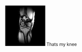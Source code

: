 <!DOCTYPE html PUBLIC "-//W3C//DTD HTML 4.01 Transitional//EN"  
  "http://www.w3.org/TR/html4/loose.dtd">  
<html > 
<head><title></title> 
<meta http-equiv="Content-Type" content="text/html; charset=iso-8859-1"> 
<meta name="generator" content="TeX4ht (http://www.cse.ohio-state.edu/~gurari/TeX4ht/)"> 
<meta name="originator" content="TeX4ht (http://www.cse.ohio-state.edu/~gurari/TeX4ht/)"> 
<!-- html --> 
<meta name="src" content="Lori_knee_doc.tex"> 
<meta name="date" content="2012-08-14 16:47:00"> 
<link rel="stylesheet" type="text/css" href="Lori_knee_doc.css"> 
</head><body 
>
<!--l. 11--><p class="noindent" ><img 
src="lori_knee.jpg" alt="PIC"  
> Thats my knee  
</body></html> 



